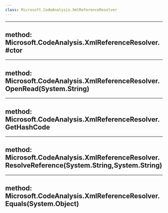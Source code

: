 ```yaml
---
class: Microsoft.CodeAnalysis.XmlReferenceResolver
---
```


---
method: Microsoft.CodeAnalysis.XmlReferenceResolver.#ctor
---

---
method: Microsoft.CodeAnalysis.XmlReferenceResolver.OpenRead(System.String)
---

---
method: Microsoft.CodeAnalysis.XmlReferenceResolver.GetHashCode
---

---
method: Microsoft.CodeAnalysis.XmlReferenceResolver.ResolveReference(System.String,System.String)
---

---
method: Microsoft.CodeAnalysis.XmlReferenceResolver.Equals(System.Object)
---

